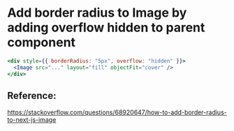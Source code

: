 # Add border radius to Image by adding overflow hidden to parent component

```jsx
<div style={{ borderRadius: "5px", overflow: "hidden" }}>
  <Image src="..." layout="fill" objectFit="cover" />
</div>
```

## Reference:

https://stackoverflow.com/questions/68920647/how-to-add-border-radius-to-next-js-image
